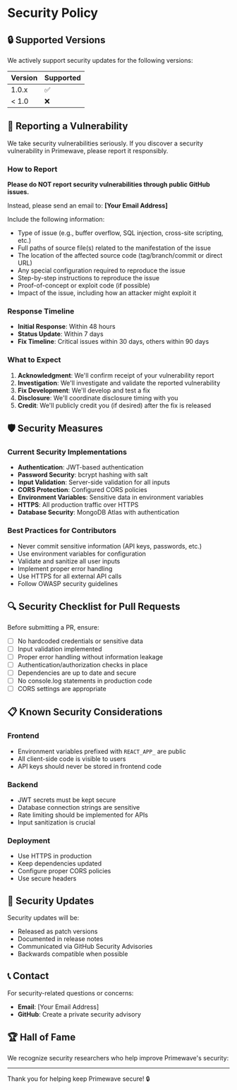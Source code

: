 # Security Policy

## 🔒 Supported Versions

We actively support security updates for the following versions:

| Version | Supported          |
| ------- | ------------------ |
| 1.0.x   | :white_check_mark: |
| < 1.0   | :x:                |

## 🚨 Reporting a Vulnerability

We take security vulnerabilities seriously. If you discover a security vulnerability in Primewave, please report it responsibly.

### How to Report

**Please do NOT report security vulnerabilities through public GitHub issues.**

Instead, please send an email to: **[Your Email Address]**

Include the following information:
- Type of issue (e.g., buffer overflow, SQL injection, cross-site scripting, etc.)
- Full paths of source file(s) related to the manifestation of the issue
- The location of the affected source code (tag/branch/commit or direct URL)
- Any special configuration required to reproduce the issue
- Step-by-step instructions to reproduce the issue
- Proof-of-concept or exploit code (if possible)
- Impact of the issue, including how an attacker might exploit it

### Response Timeline

- **Initial Response**: Within 48 hours
- **Status Update**: Within 7 days
- **Fix Timeline**: Critical issues within 30 days, others within 90 days

### What to Expect

1. **Acknowledgment**: We'll confirm receipt of your vulnerability report
2. **Investigation**: We'll investigate and validate the reported vulnerability
3. **Fix Development**: We'll develop and test a fix
4. **Disclosure**: We'll coordinate disclosure timing with you
5. **Credit**: We'll publicly credit you (if desired) after the fix is released

## 🛡️ Security Measures

### Current Security Implementations

- **Authentication**: JWT-based authentication
- **Password Security**: bcrypt hashing with salt
- **Input Validation**: Server-side validation for all inputs
- **CORS Protection**: Configured CORS policies
- **Environment Variables**: Sensitive data in environment variables
- **HTTPS**: All production traffic over HTTPS
- **Database Security**: MongoDB Atlas with authentication

### Best Practices for Contributors

- Never commit sensitive information (API keys, passwords, etc.)
- Use environment variables for configuration
- Validate and sanitize all user inputs
- Implement proper error handling
- Use HTTPS for all external API calls
- Follow OWASP security guidelines

## 🔍 Security Checklist for Pull Requests

Before submitting a PR, ensure:

- [ ] No hardcoded credentials or sensitive data
- [ ] Input validation implemented
- [ ] Proper error handling without information leakage
- [ ] Authentication/authorization checks in place
- [ ] Dependencies are up to date and secure
- [ ] No console.log statements in production code
- [ ] CORS settings are appropriate

## 📋 Known Security Considerations

### Frontend
- Environment variables prefixed with `REACT_APP_` are public
- All client-side code is visible to users
- API keys should never be stored in frontend code

### Backend
- JWT secrets must be kept secure
- Database connection strings are sensitive
- Rate limiting should be implemented for APIs
- Input sanitization is crucial

### Deployment
- Use HTTPS in production
- Keep dependencies updated
- Configure proper CORS policies
- Use secure headers

## 🚀 Security Updates

Security updates will be:
- Released as patch versions
- Documented in release notes
- Communicated via GitHub Security Advisories
- Backwards compatible when possible

## 📞 Contact

For security-related questions or concerns:
- **Email**: [Your Email Address]
- **GitHub**: Create a private security advisory

## 🏆 Hall of Fame

We recognize security researchers who help improve Primewave's security:

<!-- Security researchers will be listed here -->

---

Thank you for helping keep Primewave secure! 🔒
